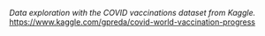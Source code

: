 *Data exploration with the COVID vaccinations dataset from Kaggle.*<br>
https://www.kaggle.com/gpreda/covid-world-vaccination-progress